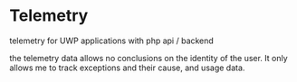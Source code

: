 # Telemetry
telemetry for UWP applications with php api / backend

the telemetry data allows no conclusions on the identity of the user. It only allows me to track exceptions and their cause, and usage data.
